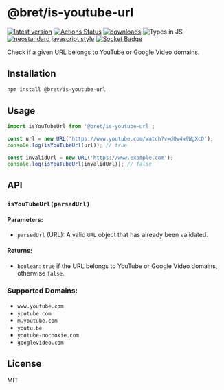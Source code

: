 # @bret/is-youtube-url

[![latest version](https://img.shields.io/npm/v/@bret/is-youtube-url.svg)](https://www.npmjs.com/package/@bret/is-youtube-url)
[![Actions Status](https://github.com/bcomnes/is-youtube-url/workflows/tests/badge.svg)](https://github.com/bcomnes/is-youtube-url/actions)
[![downloads](https://img.shields.io/npm/dm/@bret/is-youtube-url.svg)](https://npmtrends.com/@bret/is-youtube-url)
![Types in JS](https://img.shields.io/badge/types_in_js-yes-brightgreen)
[![neostandard javascript style](https://img.shields.io/badge/code_style-neostandard-7fffff?style=flat&labelColor=ff80ff)](https://github.com/neostandard/neostandard)
[![Socket Badge](https://socket.dev/api/badge/npm/package/@bret/is-youtube-url)](https://socket.dev/npm/package/@bret/is-youtube-url)

Check if a given URL belongs to YouTube or Google Video domains.

## Installation

```bash
npm install @bret/is-youtube-url
```

## Usage

```javascript
import isYouTubeUrl from '@bret/is-youtube-url';

const url = new URL('https://www.youtube.com/watch?v=dQw4w9WgXcQ');
console.log(isYouTubeUrl(url)); // true

const invalidUrl = new URL('https://www.example.com');
console.log(isYouTubeUrl(invalidUrl)); // false
```

## API

### `isYouTubeUrl(parsedUrl)`

#### Parameters:
- `parsedUrl` (URL): A valid `URL` object that has already been validated.

#### Returns:
- `boolean`: `true` if the URL belongs to YouTube or Google Video domains, otherwise `false`.

### Supported Domains:
- `www.youtube.com`
- `youtube.com`
- `m.youtube.com`
- `youtu.be`
- `youtube-nocookie.com`
- `googlevideo.com`

## License

MIT
